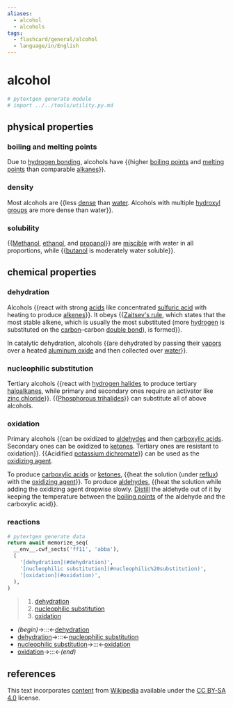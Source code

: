 ```yaml
---
aliases:
  - alcohol
  - alcohols
tags:
  - flashcard/general/alcohol
  - language/in/English
---
```


# alcohol

```Python
# pytextgen generate module
# import ../../tools/utility.py.md
```

## physical properties

### boiling and melting points

Due to [hydrogen bonding](hydrogen%20bond.md), alcohols have {{higher [boiling points](boiling%20point.md) and [melting points](melting%20point.md) than comparable [alkanes](alkane.md)}}. <!--SR:!2024-11-05,434,310-->

### density

Most alcohols are {{less [dense](density.md) than [water](water.md). Alcohols with multiple [hydroxyl groups](hydroxyl%20group.md) are more dense than water}}. <!--SR:!2024-09-28,379,270-->

### solubility

{{[Methanol](methanol.md), [ethanol](ethanol.md), and [propanol](propanol.md)}} are [miscible](miscibility.md) with water in all proportions, while {{[butanol](butanol.md) is moderately water soluble}}. <!--SR:!2025-12-22,693,310!2024-07-09,283,290-->

## chemical properties

### dehydration

Alcohols {{react with strong [acids](acid.md) like concentrated [sulfuric acid](sulfuric%20acid.md) with heating to produce [alkenes](alkene.md)}}. It obeys {{[Zaitsev's rule](Zaitsev's%20rule.md), which states that the most stable alkene, which is usually the most substituted (more [hydrogen](hydrogen.md) is substituted on the [carbon](carbon.md)–carbon [double bond](double%20bond.md)), is formed}}. <!--SR:!2024-08-23,294,240!2024-08-16,114,220-->

In catalytic dehydration, alcohols {{are dehydrated by passing their [vapors](vapor.md) over a heated [aluminum oxide](aluminium%20oxide.md) and then collected over [water](water.md)}}. <!--SR:!2025-05-03,445,240-->

### nucleophilic substitution

Tertiary alcohols {{react with [hydrogen halides](hydrochloric%20acid.md) to produce tertiary [haloalkanes](haloalkane.md), while primary and secondary ones require an activator like [zinc chloride](zinc%20chloride.md)}}. {{[Phosphorous trihalides](phosphorous%20trihalide.md)}} can substitute all of above alcohols. <!--SR:!2026-07-26,772,275!2024-11-06,240,280-->

### oxidation

Primary alcohols {{can be oxidized to [aldehydes](aldehyde.md) and then [carboxylic acids](carboxylic%20acid.md). Secondary ones can be oxidized to [ketones](ketone.md). Tertiary ones are resistant to oxidation}}. {{Acidified [potassium dichromate](potassium%20dichromate.md)}} can be used as the [oxidizing agent](oxidizing%20agent.md). <!--SR:!2025-02-11,458,300!2026-05-24,793,320-->

To produce [carboxylic acids](carboxylic%20acid.md) or [ketones](ketone.md), {{heat the solution (under [reflux](reflux.md)) with the [oxidizing agent](oxidizing%20agent.md)}}. To produce [aldehydes](aldehyde.md), {{heat the solution while adding the oxidizing agent dropwise slowly. [Distill](distillation.md) the aldehyde out of it by keeping the temperature between the [boiling points](boiling%20point.md) of the aldehyde and the carboxylic acid}}. <!--SR:!2024-08-14,319,275!2024-07-19,301,260-->

### reactions

```Python
# pytextgen generate data
return await memorize_seq(
  __env__.cwf_sects('ff11', 'abba'),
  (
    '[dehydration](#dehydration)',
    '[nucleophilic substitution](#nucleophilic%20substitution)',
    '[oxidation](#oxidation)',
  ),
)
```

<!--pytextgen generate section="ff11"--><!-- The following content is generated at 2024-03-07T10:21:21.022126+08:00. Any edits will be overridden! -->

> 1. [dehydration](#dehydration)
> 2. [nucleophilic substitution](#nucleophilic%20substitution)
> 3. [oxidation](#oxidation)

<!--/pytextgen-->

<!--pytextgen generate section="abba"--><!-- The following content is generated at 2024-01-04T20:17:51.145207+08:00. Any edits will be overridden! -->

- _(begin)_→:::←[dehydration](#dehydration) <!--SR:!2025-05-04,466,255!2024-07-18,366,340-->
- [dehydration](#dehydration)→:::←[nucleophilic substitution](#nucleophilic%20substitution) <!--SR:!2024-09-20,79,195!2024-08-12,59,280-->
- [nucleophilic substitution](#nucleophilic%20substitution)→:::←[oxidation](#oxidation) <!--SR:!2024-08-06,208,275!2024-07-08,5,130-->
- [oxidation](#oxidation)→:::←_(end)_ <!--SR:!2026-04-12,758,315!2028-11-21,1605,355-->

<!--/pytextgen-->

## references

This text incorporates [content](https://en.wikipedia.org/wiki/alcohol) from [Wikipedia](Wikipedia.md) available under the [CC BY-SA 4.0](https://creativecommons.org/licenses/by-sa/4.0/) license.
